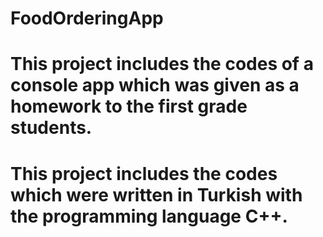 # FoodOrderingApp
# This project includes the codes of a console app which was given as a homework to the first grade students.
# This project includes the codes which were written in Turkish with the programming language C++.
